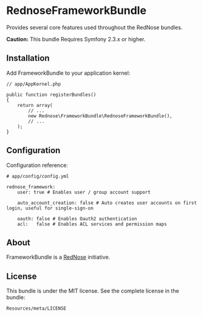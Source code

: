 RednoseFrameworkBundle
======================

Provides several core features used throughout the RedNose bundles.

**Caution:** This bundle Requires Symfony 2.3.x or higher.

Installation
------------
Add FrameworkBundle to your application kernel:

    // app/AppKernel.php

    public function registerBundles()
    {
        return array(
            // ...
            new Rednose\FrameworkBundle\RednoseFrameworkBundle(),
            // ...
        );
    }

Configuration
-------------
Configuration reference:

    # app/config/config.yml

    rednose_framework:
    	user: true # Enables user / group account support

		auto_account_creation: false # Auto creates user accounts on first login, useful for single-sign-on

        oauth: false # Enables Oauth2 authentication
        acl:   false # Enables ACL services and permission maps

About
-----

FrameworkBundle is a [RedNose](http://www.rednose.nl) initiative.

License
-------

This bundle is under the MIT license. See the complete license in the bundle:

    Resources/meta/LICENSE

